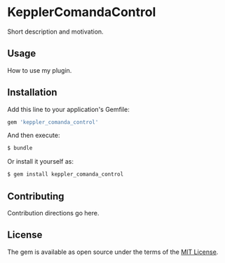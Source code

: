 # KepplerComandaControl
Short description and motivation.

## Usage
How to use my plugin.

## Installation
Add this line to your application's Gemfile:

```ruby
gem 'keppler_comanda_control'
```

And then execute:
```bash
$ bundle
```

Or install it yourself as:
```bash
$ gem install keppler_comanda_control
```

## Contributing
Contribution directions go here.

## License
The gem is available as open source under the terms of the [MIT License](https://opensource.org/licenses/MIT).
